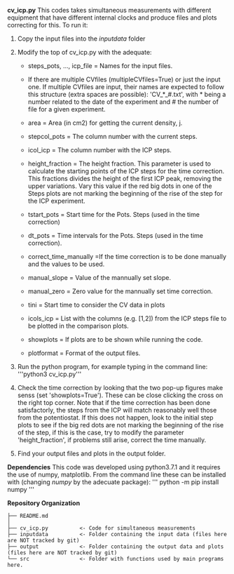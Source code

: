 **cv_icp.py** This codes takes simultaneous measurements with different equipment that have different internal clocks and produce files and plots correcting for this. To run it:
 1. Copy the input files into the *inputdata* folder
 
 2. Modify the top of cv_icp.py with the adequate:
	- steps_pots, ..., icp_file = Names for the input files.
	
	- If there are multiple CVfiles (multipleCVfiles=True) or just the input one. If multiple CVfiles are input, their names are expected to follow this structure (extra spaces are possible): 'CV_*_#.txt', with * being a number related to the date of the experiment and # the number of file for a given experiment.
	
	- area = Area (in cm2) for getting the current density, j.
	
	- stepcol_pots = The column number with the current steps.
	
	- icol_icp = The column number with the ICP steps.
	
	- height_fraction = The height fraction. This parameter is used to calculate the starting points of the ICP steps for the time correction. This fractions divides the height of the first ICP peak, removing the upper variations. Vary this value if the red big dots in one of the Steps plots are not marking the beginning of the rise of the step for the ICP experiment.
	
	- tstart_pots = Start time for the Pots. Steps (used in the time correction)
	
	- dt_pots = Time intervals for the Pots. Steps (used in the time correction). 
	
	- correct_time_manually =If the time correction is to be done manually and the values to be used.
	
	- manual_slope = Value of the mannually set slope.
	
	- manual_zero = Zero value for the mannually set time correction.

	- tini = Start time to consider the CV data in plots

	- icols_icp = List with the columns (e.g. [1,2]) from the ICP steps file to be plotted in the comparison plots.
	
	- showplots = If plots are to be shown while running the code.
	
	- plotformat = Format of the output files.
	
 3. Run the python program, for example typing in the command line: '''python3 cv_icp.py'''
 
 4. Check the time correction by looking that the two pop-up figures make senss (set 'showplots=True'). These can be close clicking the cross on the right top corner. Note that if the time correction has been done satisfactorly, the steps from the ICP will match reasonably well those from the potentiostat. If this does not happen, look to the initial step plots to see if the big red dots are not marking the beginning of the rise of the step, if this is the case, try to modify the parameter 'height_fraction', if problems still arise, correct the time manually.
 
 5. Find your output files and plots in the output folder.

**Dependencies**
This code was developed using python3.7.1 and it requires the use of numpy, matplotlib. From the command line these can be installed with (changing *numpy* by the adecuate package):
'''
python -m pip install numpy
'''

**Repository Organization**

~~~~~~~~~~~~~~~~~~~~~~~~~~~~~~~~~~~~~~~~~~~~~~~~~~~~~~~~~~~~~~~~~~~~~~~~~~~~~~~~
├── README.md
│
├── cv_icp.py          <- Code for simultaneous measurements
├── inputdata          <- Folder containing the input data (files here are NOT tracked by git)
├── output             <- Folder containing the output data and plots (files here are NOT tracked by git)
└── src                <- Folder with functions used by main programs here.

~~~~~~~~~~~~~~~~~~~~~~~~~~~~~~~~~~~~~~~~~~~~~~~~~~~~~~~~~~~~~~~~~~~~~~~~~~~~~~~~
